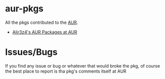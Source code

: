 aur-pkgs
========
All the pkgs contributed to the [AUR](https://aur.archlinux.org/).

* [Alir3z4's AUR Packages at AUR](https://aur.archlinux.org/packages/?SeB=m&K=Alir3z4)

Issues/Bugs
===========
If you find any issue or bug or whatever that would broke the pkg, of course the best place to report is tha pkg's comments itself at AUR


